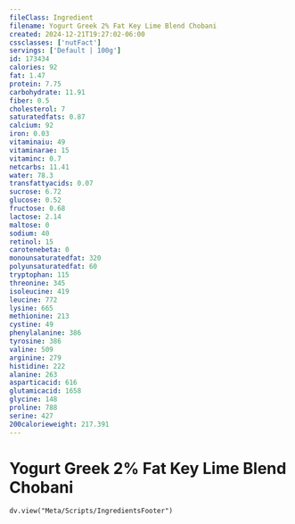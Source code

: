 ```yaml
---
fileClass: Ingredient
filename: Yogurt Greek 2% Fat Key Lime Blend Chobani
created: 2024-12-21T19:27:02-06:00
cssclasses: ['nutFact']
servings: ['Default | 100g']
id: 173434
calories: 92
fat: 1.47
protein: 7.75
carbohydrate: 11.91
fiber: 0.5
cholesterol: 7
saturatedfats: 0.87
calcium: 92
iron: 0.03
vitaminaiu: 49
vitaminarae: 15
vitaminc: 0.7
netcarbs: 11.41
water: 78.3
transfattyacids: 0.07
sucrose: 6.72
glucose: 0.52
fructose: 0.68
lactose: 2.14
maltose: 0
sodium: 40
retinol: 15
carotenebeta: 0
monounsaturatedfat: 320
polyunsaturatedfat: 60
tryptophan: 115
threonine: 345
isoleucine: 419
leucine: 772
lysine: 665
methionine: 213
cystine: 49
phenylalanine: 386
tyrosine: 386
valine: 509
arginine: 279
histidine: 222
alanine: 263
asparticacid: 616
glutamicacid: 1658
glycine: 148
proline: 788
serine: 427
200calorieweight: 217.391
---
```


# Yogurt Greek 2% Fat Key Lime Blend Chobani

```dataviewjs
dv.view("Meta/Scripts/IngredientsFooter")
```